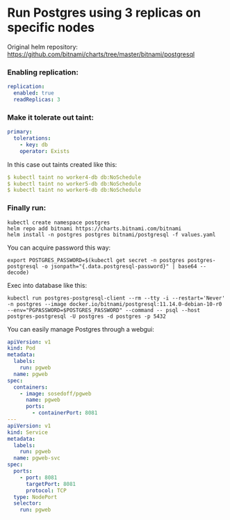 # Run Postgres using 3 replicas on specific nodes

Original helm repository: https://github.com/bitnami/charts/tree/master/bitnami/postgresql
### Enabling replication:
```yaml
replication:
  enabled: true
  readReplicas: 3
```
### Make it tolerate out taint:
```yaml
primary:
  tolerations:
    - key: db
    operator: Exists
```
In this case out taints created like this:
```yaml
$ kubectl taint no worker4-db db:NoSchedule
$ kubectl taint no worker5-db db:NoSchedule
$ kubectl taint no worker6-db db:NoSchedule
```
### Finally run:
```
kubectl create namespace postgres
helm repo add bitnami https://charts.bitnami.com/bitnami
helm install -n postgres postgres bitnami/postgresql -f values.yaml
```
You can acquire password this way:
```
export POSTGRES_PASSWORD=$(kubectl get secret -n postgres postgres-postgresql -o jsonpath="{.data.postgresql-password}" | base64 --decode)
```
Exec into database like this:
```commandline
kubectl run postgres-postgresql-client --rm --tty -i --restart='Never' -n postgres --image docker.io/bitnami/postgresql:11.14.0-debian-10-r0 --env="PGPASSWORD=$POSTGRES_PASSWORD" --command -- psql --host postgres-postgresql -U postgres -d postgres -p 5432
```
You can easily manage Postgres through a webgui:
```yaml
apiVersion: v1
kind: Pod
metadata:
  labels:
    run: pgweb
  name: pgweb
spec:
  containers:
    - image: sosedoff/pgweb
      name: pgweb
      ports:
        - containerPort: 8081
---
apiVersion: v1
kind: Service
metadata:
  labels:
    run: pgweb
  name: pgweb-svc
spec:
  ports:
    - port: 8081
      targetPort: 8081
      protocol: TCP
  type: NodePort
  selector:
    run: pgweb
```